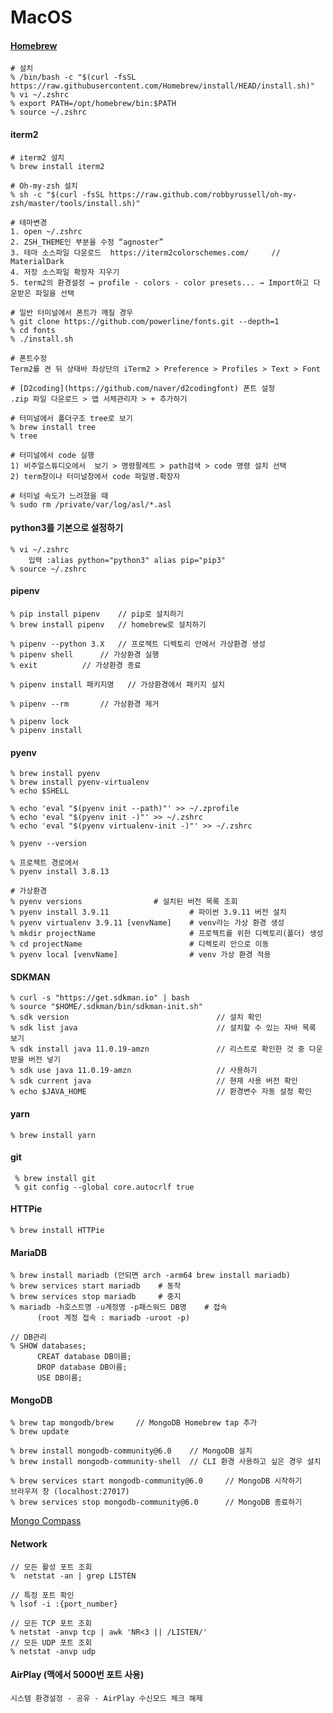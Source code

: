 # MacOS

#### [Homebrew](https://brew.sh/)

    # 설치 
    % /bin/bash -c "$(curl -fsSL https://raw.githubusercontent.com/Homebrew/install/HEAD/install.sh)"
    % vi ~/.zshrc
    % export PATH=/opt/homebrew/bin:$PATH
    % source ~/.zshrc
    
#### iterm2

	# iterm2 설치
	% brew install iterm2
    
    # Oh-my-zsh 설치
    % sh -c "$(curl -fsSL https://raw.github.com/robbyrussell/oh-my-zsh/master/tools/install.sh)"
	
	# 테마변경
	1. open ~/.zshrc 
	2. ZSH_THEME인 부분을 수정 “agnoster”
	3. 테마 소스파일 다운로드  https://iterm2colorschemes.com/     // MaterialDark
	4. 저장 소스파일 확장자 지우기 
	5. term2의 환경설정 → profile - colors - color presets... → Import하고 다운받은 파일을 선택

	# 일반 터미널에서 폰트가 깨질 경우 
 	% git clone https://github.com/powerline/fonts.git --depth=1﻿
  	% cd fonts
	% ./install.sh
 
	# 폰트수정
	Term2를 켠 뒤 상태바 좌상단의 iTerm2 > Preference > Profiles > Text > Font

	# [D2coding](https://github.com/naver/d2codingfont) 폰트 설정 
 	.zip 파일 다운로드 > 앱 서체관리자 > + 추가하기

	# 터미널에서 폴더구조 tree로 보기
	% brew install tree
   	% tree 

	# 터미널에서 code 실행
	1) 비주얼스튜디오에서  보기 > 명령팔레트 > path검색 > code 명령 설치 선택
	2) term창이나 터미널창에서 code 파일명.확장자

 	# 터미널 속도가 느려졌을 때
  	% sudo rm /private/var/log/asl/*.asl

#### python3를 기본으로 설정하기

	% vi ~/.zshrc
 		입력 :alias python="python3" alias pip="pip3"
   	% source ~/.zshrc

#### pipenv

 	% pip install pipenv	// pip로 설치하기
	% brew install pipenv	// homebrew로 설치하기
  
	% pipenv --python 3.X	// 프로젝트 디렉토리 안에서 가상환경 생성
 	% pipenv shell		// 가상환경 실행
  	% exit			// 가상환경 종료
   
	% pipenv install 패키지명	// 가상환경에서 패키지 설치

  	% pipenv --rm		// 가상환경 제거

	% pipenv lock		
   	% pipenv install  

#### pyenv

    % brew install pyenv
    % brew install pyenv-virtualenv
    % echo $SHELL

    % echo 'eval "$(pyenv init --path)"' >> ~/.zprofile  
    % echo 'eval "$(pyenv init -)"' >> ~/.zshrc  
    % echo 'eval "$(pyenv virtualenv-init -)"' >> ~/.zshrc  

    % pyenv --version

    % 프로젝트 경로에서
    % pyenv install 3.8.13
  
    # 가상환경
    % pyenv versions			    # 설치된 버전 목록 조회
    % pyenv install 3.9.11                  # 파이썬 3.9.11 버전 설치
    % pyenv virtualenv 3.9.11 [venvName]    # venv라는 가상 환경 생성
    % mkdir projectName                     # 프로젝트를 위한 디렉토리(폴더) 생성
    % cd projectName                        # 디렉토리 안으로 이동
    % pyenv local [venvName]                # venv 가상 환경 적용

#### SDKMAN

    % curl -s "https://get.sdkman.io" | bash
    % source "$HOME/.sdkman/bin/sdkman-init.sh"
    % sdk version                                 // 설치 확인
    % sdk list java                               // 설치할 수 있는 자바 목록 보기
    % sdk install java 11.0.19-amzn               // 리스트로 확인한 것 중 다운받을 버전 넣기
    % sdk use java 11.0.19-amzn                   // 사용하기
    % sdk current java                            // 현재 사용 버전 확인
    % echo $JAVA_HOME                             // 환경변수 자동 설정 확인
  
#### yarn

    % brew install yarn


#### git

     % brew install git
     % git config --global core.autocrlf true

#### HTTPie

 	% brew install HTTPie 

#### MariaDB

    % brew install mariadb (안되면 arch -arm64 brew install mariadb)
    % brew services start mariadb    # 동작
    % brew services stop mariadb     # 중지
    % mariadb -h호스트명 -u계정명 -p패스워드 DB명    # 접속
          (root 계정 접속 : mariadb -uroot -p)

    // DB관리
    % SHOW databases;    
          CREAT database DB이름;
          DROP database DB이름;
          USE DB이름;

#### MongoDB

    % brew tap mongodb/brew     // MongoDB Homebrew tap 추가
    % brew update

    % brew install mongodb-community@6.0    // MongoDB 설치
    % brew install mongodb-community-shell  // CLI 환경 사용하고 싶은 경우 설치

    % brew services start mongodb-community@6.0     // MongoDB 시작하기
    브라우저 창 (localhost:27017)
    % brew services stop mongodb-community@6.0      // MongoDB 종료하기

[Mongo Compass](https://www.mongodb.com/products/tools/compass)
    
#### Network
    // 모든 활성 포트 조회
    %  netstat -an | grep LISTEN

    // 특정 포트 확인
    % lsof -i :{port_number}

    // 모든 TCP 포트 조회
    % netstat -anvp tcp | awk 'NR<3 || /LISTEN/'
    // 모든 UDP 포트 조회
    % netstat -anvp udp


#### AirPlay (맥에서 5000번 포트 사용)
    시스템 환경설정 - 공유 - AirPlay 수신모드 체크 해제
